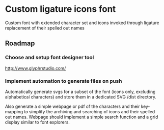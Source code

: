 # Custom ligature icons font
Custom font with extended character set and icons invoked through ligature replacement of their spelled out names

## Roadmap
### Choose and setup font designer tool
http://www.glyphrstudio.com/

### Implement automation to generate files on push
Automatically generate svgs for a subset of the font (icons only, excluding alphabetical characters) and store them in a dedicated SVG /dist directory.

Also generate a simple webpage or pdf of the characters and their key-mapping to simplify the archiving and searching of icons and their spelled out names.
Webpage should implement a simple search function and a grid display similar to font explorers.
